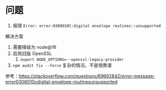 # 问题

1. 报错 `Error: error:0308010C:digital envelope routines::unsupported`

解决方案

1. 需要降级为 node@16
2. 启用旧版 OpenSSL
   1. `export NODE_OPTIONS=--openssl-legacy-provider`
3. `npm audit fix --force` 复杂的情况，不是很靠谱

参考：https://stackoverflow.com/questions/69692842/error-message-error0308010cdigital-envelope-routinesunsupported
